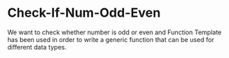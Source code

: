 # Check-If-Num-Odd-Even
We want to check whether number is odd or even and Function Template has been used in order to write a generic function that can be used for different data types.
